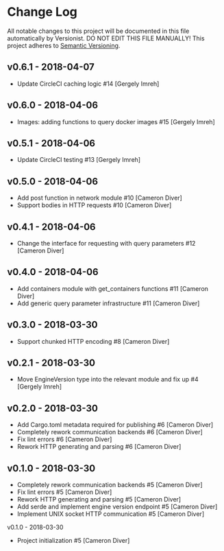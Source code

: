 # Change Log

All notable changes to this project will be documented in this file
automatically by Versionist. DO NOT EDIT THIS FILE MANUALLY!
This project adheres to [Semantic Versioning](http://semver.org/).

## v0.6.1 - 2018-04-07

* Update CircleCI caching logic #14 [Gergely Imreh]

## v0.6.0 - 2018-04-06

* Images: adding functions to query docker images #15 [Gergely Imreh]

## v0.5.1 - 2018-04-06

* Update CircleCI testing #13 [Gergely Imreh]

## v0.5.0 - 2018-04-06

* Add post function in network module #10 [Cameron Diver]
* Support bodies in HTTP requests #10 [Cameron Diver]

## v0.4.1 - 2018-04-06

* Change the interface for requesting with query parameters #12 [Cameron Diver]

## v0.4.0 - 2018-04-06

* Add containers module with get_containers functions #11 [Cameron Diver]
* Add generic query parameter infrastructure #11 [Cameron Diver]

## v0.3.0 - 2018-03-30

* Support chunked HTTP encoding #8 [Cameron Diver]

## v0.2.1 - 2018-03-30

* Move EngineVersion type into the relevant module and fix up #4 [Gergely Imreh]

## v0.2.0 - 2018-03-30

* Add Cargo.toml metadata required for publishing #6 [Cameron Diver]
* Completely rework communication backends #6 [Cameron Diver]
* Fix lint errors #6 [Cameron Diver]
* Rework HTTP generating and parsing #6 [Cameron Diver]

## v0.1.0 - 2018-03-30

* Completely rework communication backends #5 [Cameron Diver]
* Fix lint errors #5 [Cameron Diver]
* Rework HTTP generating and parsing #5 [Cameron Diver]
* Add serde and implement engine version endpoint #5 [Cameron Diver]
* Implement UNIX socket HTTP communication #5 [Cameron Diver]

v0.1.0 - 2018-03-30

* Project initialization #5 [Cameron Diver]
